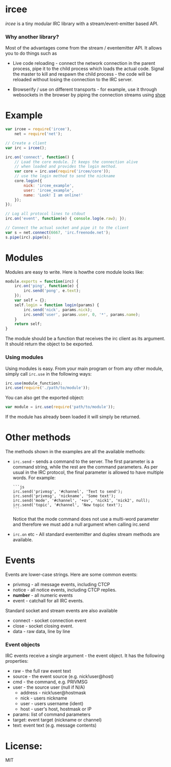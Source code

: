 # ircee 

_ircee_ is a tiny modular IRC library with a stream/event-emitter based API.


### Why another library?

Most of the advantages come from the stream / eventemitter API. It 
allows you to do things such as 

* Live code reloading - connect the network connection in the parent process, 
pipe it to the child process which loads the actual code. Signal the master
to kill and respawn the child process - the code will be reloaded without
losing the connection to the IRC server.

* Browserify / use on different transports - for example, use it through 
websockets in the browser by piping the connection streams using 
[shoe](https://npmjs.org/package/shoe)


# Example

```js
var ircee = require('ircee'),
    net = require('net');

// Create a client
var irc = ircee();

irc.on('connect', function() {
    // Load the core module. It keeps the connection alive 
    // when loaded and provides the login method.    
    var core = irc.use(require('ircee/core'));
    // use the login method to send the nickname
    core.login({
        nick: 'ircee_example',
        user: 'ircee_example',
        name: 'Look! I am online!'
    });
});

// Log all protocol lines to stdout
irc.on('event', function(e) { console.log(e.raw); });

// Connect the actual socket and pipe it to the client
var s = net.connect(6667, 'irc.freenode.net');
s.pipe(irc).pipe(s);
```

# Modules

Modules are easy to write. Here is howthe core module looks like:

```js
module.exports = function(irc) {
    irc.on('ping', function(e) {
        irc.send('pong', e.text);
    });
    var self = {};
    self.login = function login(params) {
        irc.send('nick', params.nick);
        irc.send('user', params.user, 0, '*', params.name);
    }
    return self;
}
```

The module should be a function that receives the irc client
as its argument. It should return the object to be exported.

### Using modules

Using modules is easy. From your main program or from
any other module, simply call `irc.use` in the following ways:

```js
irc.use(module_function); 
irc.use(require('./path/to/module'));
```

You can also get the exported object:

```js
var module = irc.use(require('path/to/module'));
```

If the module has already been loaded it will simply be returned.

# Other methods

The methods shown in the examples are all the available methods:

* `irc.send` - sends a command to the server. The first parameter is a
  command string, while the rest are the command parameters. As per usual
  in the IRC protocol, the final parameter is allowed to have multiple words. 
  For example:

      ```js
      irc.send('privmsg', '#channel', 'Text to send');
      irc.send('privmsg', 'nickname', 'Some text');
      irc.send('mode', '#channel', '+ov', 'nick1', 'nick2', null);
      irc.send('topic', '#channel', 'New topic text');
      ```

  Notice that the mode command does not use a multi-word parameter and therefore
  we must add a null argument when calling irc.send

* `irc.on` etc - All standard eventemitter and duplex stream methods are 
  available.

# Events

Events are lower-case strings. Here are some common events:

* privmsg - all message events, including CTCP
* notice  - all notice events, including CTCP replies.
* __number__ - all numeric events
* event - catchall for all IRC events.

Standard socket and stream events are also available
* connect - socket connection event
* close - socket closing event.
* data - raw data, line by line

### Event objects

IRC events receive a single argument - the event object. It has the following
properties:

* raw - the full raw event text
* source - the event source (e.g. nick!user@host)
* cmd - the command, e.g. PRIVMSG
* user - the source user (null if N/A)
  * address - nick!user@hostmask
  * nick - users nickname 
  * user - users username (ident)
  * host - user's host, hostmask or IP
* params: list of command parameters
* target: event target (nickname or channel)
* text: event text (e.g. message contents)

# License: 

MIT

